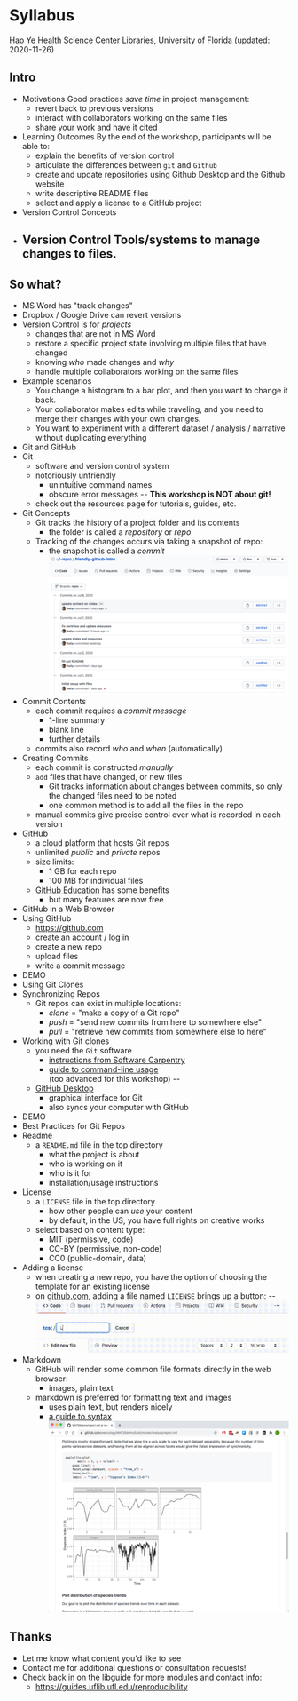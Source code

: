 # Syllabus
  Hao Ye
  Health Science Center Libraries, University of Florida
  (updated: 2020-11-26)

## Intro
* Motivations
  Good practices *save time* in project management:
  * revert back to previous versions
  * interact with collaborators working on the same files
  * share your work and have it cited
* Learning Outcomes
  By the end of the workshop, participants will be able to:
  * explain the benefits of version control
  * articulate the differences between `git` and `Github`
  * create and update repositories using Github Desktop and the Github website
  * write descriptive README files
  * select and apply a license to a GitHub project
* Version Control Concepts
* Version Control
  Tools/systems to manage changes to files.
  --
## So what?
  * MS Word has "track changes"
  * Dropbox / Google Drive can revert versions
* Version Control is for *projects*
  * changes that are not in MS Word
  * restore a specific project state involving multiple files that have changed
  * knowing *who* made changes and  *why*
  * handle multiple collaborators working on the same files
* Example scenarios
  * You change a histogram to a bar plot, and then you want to change it back.
  * Your collaborator makes edits while traveling, and you need to merge their changes with your own changes.
  * You want to experiment with a different dataset / analysis / narrative without duplicating everything
* Git and GitHub
* Git
  * software and version control system
  * notoriously unfriendly
    - unintuitive command names
    - obscure error messages
  --
  **This workshop is NOT about git!**
  * check out the resources page for tutorials, guides, etc.
* Git Concepts
  * Git tracks the history of a project folder and its contents
    - the folder is called a *repository* or *repo*
  * Tracking of the changes occurs via taking a snapshot of repo:
    - the snapshot is called a *commit*
  ![A screenshot of the website https://github.com/uf-repro/friendly-github-intro/commits/main, showing the commit log for the repo of *this* lesson. Each commit entry has an associated date and time, the author, and the summary of the commit message.](commits_example.png)
* Commit Contents
  * each commit requires a *commit message*
    - 1-line summary
    - blank line
    - further details
  * commits also record *who* and *when* (automatically)
* Creating Commits
  * each commit is constructed *manually*
  * `add` files that have changed, or new files
    - Git tracks information about changes between commits, so only the changed files need to be noted
    - one common method is to add all the files in the repo 
  * manual commits give precise control over what is recorded in each version
* GitHub
  * a cloud platform that hosts Git repos
  * unlimited *public* and *private* repos
  * size limits:
    - 1 GB for each repo
    - 100 MB for individual files
  * [GitHub Education](https://education.github.com/pack) has some benefits
    - but many features are now free
* GitHub in a Web Browser
* Using GitHub
  * https://github.com
  * create an account / log in
  * create a new repo
  * upload files
  * write a commit message
* DEMO
* Using Git Clones
* Synchronizing Repos
  * Git repos can exist in multiple locations:
    - *clone* = "make a copy of a Git repo"
    - *push* = "send new commits from here to somewhere else"
    - *pull* = "retrieve new commits from somewhere else to here"
* Working with Git clones
  * you need the `Git` software
    - [instructions from Software Carpentry](https://carpentries.github.io/workshop-template/#git)
    - [guide to command-line usage](https://swcarpentry.github.io/git-novice/)  
      (too advanced for this workshop)
  --
  * [GitHub Desktop](https://desktop.github.com/)
    - graphical interface for Git
    - also syncs your computer with GitHub
* DEMO
* Best Practices for Git Repos
* Readme
  * a `README.md` file in the top directory
    - what the project is about
    - who is working on it
    - who is it for
    - installation/usage instructions
* License
  * a `LICENSE` file in the top directory
    - how other people can *use* your content
    - by default, in the US, you have full rights on creative works
  * select based on content type:
    - MIT (permissive, code)
    - CC-BY (permissive, non-code)
    - CC0 (public-domain, data)
* Adding a license
  * when creating a new repo, you have the option of choosing the template for an existing license
  * on [github.com](https://github.com), adding a file named `LICENSE` brings up a button:
  --
  ![An animation of adding a file named `LICENSE` in the github.com interface, and then being able to click on a `Choose a License` button](choose-a-license.gif)
* Markdown
  * GitHub will render some common file formats directly in the web browser:
    - images, plain text
  * markdown is preferred for formatting text and images
    - uses plain text, but renders nicely
    - [a guide to syntax](https://github.com/adam-p/markdown-here/wiki/Markdown-Cheatsheet)
  ![A screenshot of the website https://github.com/weecology/MATSSdemo/blob/master/analysis/report.md, showing a markdown report with formatted text and embedded figures.](markdown_example.png)

## Thanks

* Let me know what content you'd like to see
* Contact me for additional questions or consultation requests!
* Check back in on the libguide for more modules and contact info:
  - https://guides.uflib.ufl.edu/reproducibility
